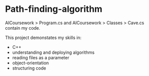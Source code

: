 # Path-finding-algorithm

AICoursework > Program.cs and AICoursework > Classes > Cave.cs contain my code.

This project demonstates my skills in:
* C++
* understanding and deploying algorithms
* reading files as a parameter
* object-orientation
* structuring code
